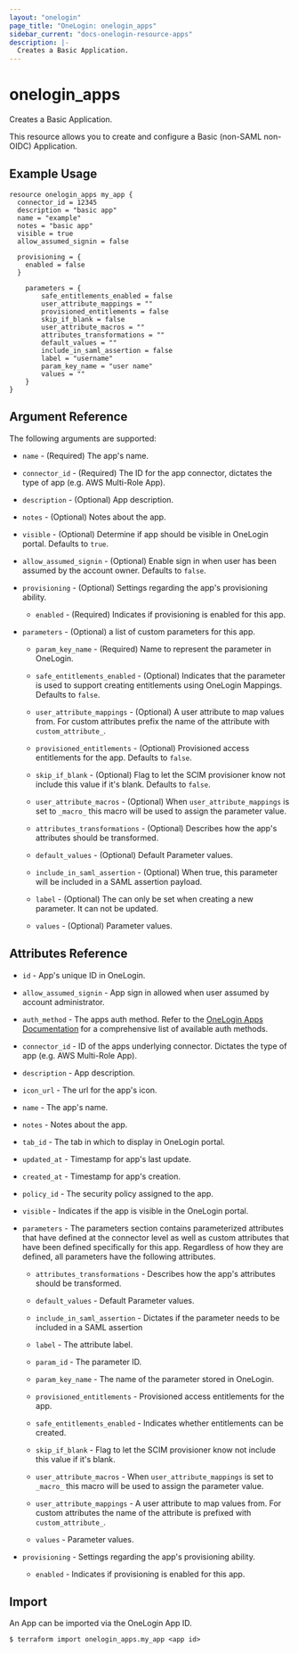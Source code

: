 ```yaml
---
layout: "onelogin"
page_title: "OneLogin: onelogin_apps"
sidebar_current: "docs-onelogin-resource-apps"
description: |-
  Creates a Basic Application.
---
```


# onelogin_apps

Creates a Basic Application.

This resource allows you to create and configure a Basic (non-SAML non-OIDC) Application.

## Example Usage

```hcl
resource onelogin_apps my_app {
  connector_id = 12345
  description = "basic app"
  name = "example"
  notes = "basic app"
  visible = true
  allow_assumed_signin = false

  provisioning = {
    enabled = false
  }

	parameters = {
		safe_entitlements_enabled = false
		user_attribute_mappings = ""
		provisioned_entitlements = false
		skip_if_blank = false
		user_attribute_macros = ""
		attributes_transformations = ""
		default_values = ""
		include_in_saml_assertion = false
		label = "username"
		param_key_name = "user name"
		values = ""
	}
}
```

## Argument Reference

The following arguments are supported:
* `name` - (Required) The app's name.

* `connector_id` - (Required) The ID for the app connector, dictates the type of app (e.g. AWS Multi-Role App).

* `description` - (Optional) App description.

* `notes` - (Optional) Notes about the app.

* `visible` - (Optional) Determine if app should be visible in OneLogin portal. Defaults to `true`.

* `allow_assumed_signin` - (Optional) Enable sign in when user has been assumed by the account owner. Defaults to `false`.

* `provisioning` - (Optional) Settings regarding the app's provisioning ability.
  * `enabled` - (Required) Indicates if provisioning is enabled for this app.


* `parameters` - (Optional) a list of custom parameters for this app.
  * `param_key_name` - (Required) Name to represent the parameter in OneLogin.

  * `safe_entitlements_enabled` - (Optional) Indicates that the parameter is used to support creating entitlements using OneLogin Mappings. Defaults to `false`.

  * `user_attribute_mappings` - (Optional) A user attribute to map values from. For custom attributes prefix the name of the attribute with `custom_attribute_`.

  * `provisioned_entitlements` -  (Optional) Provisioned access entitlements for the app. Defaults to `false`.

  * `skip_if_blank` - (Optional)  Flag to let the SCIM provisioner know not include this value if it's blank. Defaults to `false`.

  * `user_attribute_macros` - (Optional) When `user_attribute_mappings` is set to `_macro_` this macro will be used to assign the parameter value.

  * `attributes_transformations` - (Optional) Describes how the app's attributes should be transformed.

  * `default_values` - (Optional) Default Parameter values.

  * `include_in_saml_assertion` - (Optional) When true, this parameter will be included in a SAML assertion payload.

  * `label` - (Optional) The can only be set when creating a new parameter. It can not be updated.

  * `values` - (Optional) Parameter values.

## Attributes Reference

* `id` - App's unique ID in OneLogin.

* `allow_assumed_signin` - App sign in allowed when user assumed by account administrator.

* `auth_method` - The apps auth method. Refer to the [OneLogin Apps Documentation](https://developers.onelogin.com/api-docs/2/apps/app-resource) for a comprehensive list of available auth methods.

* `connector_id` - ID of the apps underlying connector. Dictates the type of app (e.g. AWS Multi-Role App).

* `description` - App description.

* `icon_url` - The url for the app's icon.

* `name` - The app's name.

* `notes` - Notes about the app.

* `tab_id` - The tab in which to display in OneLogin portal.

* `updated_at` - Timestamp for app's last update.

* `created_at` - Timestamp for app's creation.

* `policy_id` - The security policy assigned to the app.

* `visible` - Indicates if the app is visible in the OneLogin portal.

* `parameters` - The parameters section contains parameterized attributes that have defined at the connector level as well as custom attributes that have been defined specifically for this app. Regardless of how they are defined, all parameters have the following attributes.
    * `attributes_transformations` - Describes how the app's attributes should be transformed.

    * `default_values` -  Default Parameter values.

    * `include_in_saml_assertion` - Dictates if the parameter needs to be included in a SAML assertion

    * `label` - The attribute label.

    * `param_id` - The parameter ID.

    * `param_key_name` - The name of the parameter stored in OneLogin.

    * `provisioned_entitlements` - Provisioned access entitlements for the app.

    * `safe_entitlements_enabled` -  Indicates whether entitlements can be created.

    * `skip_if_blank` - Flag to let the SCIM provisioner know not include this value if it's blank.

    * `user_attribute_macros` - When `user_attribute_mappings` is set to `_macro_` this macro will be used to assign the parameter value.

    * `user_attribute_mappings` - A user attribute to map values from. For custom attributes the name of the attribute is prefixed with `custom_attribute_`.

    * `values` - Parameter values.

* `provisioning` -  Settings regarding the app's provisioning ability.
    * `enabled` - Indicates if provisioning is enabled for this app.

## Import

An App can be imported via the OneLogin App ID.

```
$ terraform import onelogin_apps.my_app <app id>
```
